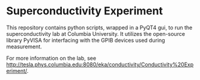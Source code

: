 # Superconductivity Experiment

This repository contains python scripts, wrapped in a PyQT4 gui, to run the superconductivity lab at Columbia University. It utilizes the open-source library PyVISA for interfacing with the GPIB devices used during measurement. 

For more information on the lab, see http://tesla.phys.columbia.edu:8080/eka/conductivity/Conductivity%20Experiment/.

